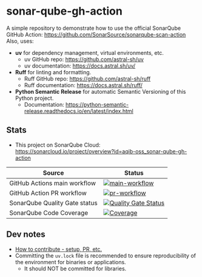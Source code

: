# sonar-qube-gh-action

A simple repository to demonstrate how to use the official SonarQube GitHub Action: <https://github.com/SonarSource/sonarqube-scan-action>
Also, uses:

- **uv** for dependency management, virtual environments, etc.
  - uv GitHub repo: <https://github.com/astral-sh/uv>
  - uv documentation: <https://docs.astral.sh/uv/>
- **Ruff** for linting and formatting.
  - Ruff GitHub repo: <https://github.com/astral-sh/ruff>
  - Ruff documentation: <https://docs.astral.sh/ruff/>
- **Python Semantic Release** for automatic Semantic Versioning of this Python project.
  - Documentation: <https://python-semantic-release.readthedocs.io/en/latest/index.html>

## Stats

- This project on SonarQube Cloud: <https://sonarcloud.io/project/overview?id=aqib-oss_sonar-qube-gh-action>

| Source                        | Status                                                                                                                                                                                                        |
| ----------------------------- | ------------------------------------------------------------------------------------------------------------------------------------------------------------------------------------------------------------- |
| GitHub Actions main workflow  | [![main-workflow](https://github.com/aqib-oss/sonar-qube-gh-action/actions/workflows/main-workflow.yaml/badge.svg)](https://github.com/aqib-oss/sonar-qube-gh-action/actions/workflows/main-workflow.yaml)    |
| GitHub Action PR workflow     | [![pr-workflow](https://github.com/aqib-oss/sonar-qube-gh-action/actions/workflows/pr-workflow.yaml/badge.svg)](https://github.com/aqib-oss/sonar-qube-gh-action/actions/workflows/pr-workflow.yaml)          |
| SonarQube Quality Gate status | [![Quality Gate Status](https://sonarcloud.io/api/project_badges/measure?project=aqib-oss_sonar-qube-gh-action&metric=alert_status)](https://sonarcloud.io/summary/new_code?id=aqib-oss_sonar-qube-gh-action) |
| SonarQube Code Coverage       | [![Coverage](https://sonarcloud.io/api/project_badges/measure?project=aqib-oss_sonar-qube-gh-action&metric=coverage)](https://sonarcloud.io/summary/new_code?id=aqib-oss_sonar-qube-gh-action)                |

## Dev notes

- [How to contribute - setup, PR, etc.](CONTRIBUTING.md)
- Committing the `uv.lock` file is recommended to ensure reproducibility of the environment for binaries or applications.
  - It should NOT be committed for libraries.
